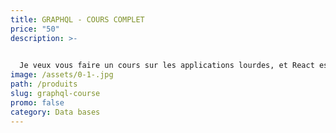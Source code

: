 ```yaml
---
title: GRAPHQL - COURS COMPLET
price: "50"
description: >-
  

  Je veux vous faire un cours sur les applications lourdes, et React est l'une de mes technologies préférées, alors j'ai pensé à créer une introduction sur React. Cet article nécessite comme prérequis des connaissances en HTML et JavaScript. Je pense que vous devriez les connaître avant de pouvoir appréhender une bibliothèque comme React.
image: /assets/0-1-.jpg
path: /produits
slug: graphql-course
promo: false
category: Data bases
---
```

